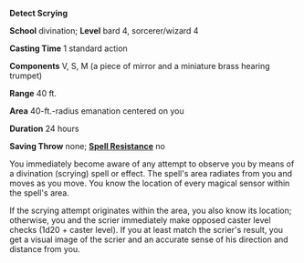  **Detect Scrying**

**School** divination; **Level** bard 4, sorcerer/wizard 4

**Casting Time** 1 standard action

**Components** V, S, M (a piece of mirror and a miniature brass hearing trumpet)

**Range** 40 ft.

**Area** 40-ft.-radius emanation centered on you

**Duration** 24 hours

**Saving Throw** none; **[Spell Resistance](../glossary#_spell-resistance)** no

You immediately become aware of any attempt to observe you by means of a divination (scrying) spell or effect. The spell's area radiates from you and moves as you move. You know the location of every magical sensor within the spell's area.

If the scrying attempt originates within the area, you also know its location; otherwise, you and the scrier immediately make opposed caster level checks (1d20 + caster level). If you at least match the scrier's result, you get a visual image of the scrier and an accurate sense of his direction and distance from you.

